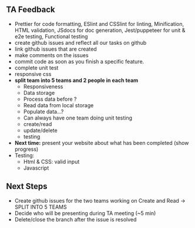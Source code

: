 ## TA Feedback

-   Prettier for code formatting, ESlint and CSSlint for linting, Minification, HTML validation, JSdocs for doc generation, Jest/puppeteer for unit & e2e testing, Functional testing
-   create github issues and reflect all our tasks on github
-   link github issues that are created
-   make comments on the issues
-   commit code as soon as you finish a specific feature.
-   complete unit test
-   responsive css
-   **split team into 5 teams and 2 people in each team**
    -   Responsiveness
    -   Data storage
    -   Process data before ?
    -   Read data from local storage
    -   Populate data…?
    -   Can always have one team doing unit testing
    -   create/read
    -   update/delete
    -   testing
-   **Next time:** present your website about what has been completed (show progress)
-   Testing:
    -   Html & CSS: valid input
    -   Javascript

## Next Steps

-   Create github issues for the two teams working on Create and Read → SPLIT INTO 5 TEAMS
-   Decide who will be presenting during TA meeting (~5 min)
-   Delete/close the branch after the issue is resolved
